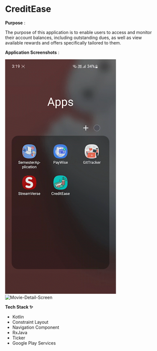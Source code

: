 # CreditEase

**Purpose** : 

The purpose of this application is to enable users to access and monitor their account balances, including outstanding dues, as well as view available rewards and offers specifically tailored to them.

**Application Screenshots** :

![Home-Screen](https://github.com/AsmiyaBegum/CreditEase/blob/main/applicationGIF/home_screen.gif) &nbsp;&nbsp;&nbsp;&nbsp;&nbsp;&nbsp;&nbsp;&nbsp;&nbsp;&nbsp;&nbsp;&nbsp;&nbsp;&nbsp;&nbsp;&nbsp; ![Movie-Detail-Screen](https://github.com/AsmiyaBegum/CreditEase/blob/main/applicationGIF/reward_screen.gif) 

**Tech Stack ✨**

  - Kotlin
  - Constraint Layout
  - Navigation Component
  - RxJava
  - Ticker
  - Google Play Services
